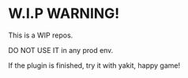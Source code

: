 # W.I.P WARNING!

This is a WIP repos.

DO NOT USE IT in any prod env.

If the plugin is finished, try it with yakit, happy game!